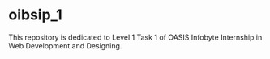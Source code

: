 # oibsip_1
This repository is dedicated to Level 1 Task 1 of OASIS Infobyte Internship in Web Development and Designing. 
